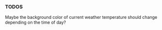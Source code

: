 ### TODOS

Maybe the background color of current weather temperature should change depending on the time of
day?
